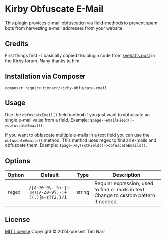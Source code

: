 # Kirby Obfuscate E-Mail

This plugin provides e-mail obfuscation via field-methods to prevent spam bots from harvesting e-mail addresses from your website.

## Credits
First things first - I basically copied this plugin code from [seehat's post](https://forum.getkirby.com/t/email-obfuscate/4475/20) in the Kirby forum. Many thanks to him.

## Installation via Composer
```
composer require timnarr/kirby-obfuscate-email
```

## Usage
Use the `obfuscateEmail()` field method if you just want to obfuscate an single e-mail value from a field. Example:
`$page->emailField()->obfuscateEmail()`.

If you want to obfuscate multiple e-mails in a text field you can use the `obfuscateEmails()` method. This method uses regex to find all e-mails and obfuscate them. Example: `$page->myTextField()->obfuscateEmails()`.

## Options
| Option | Default | Type | Description |
| ------ | ------- | ---- | ----------- |
| `regex` | `/[A-Z0-9\._%+-]+(@)[A-Z0-9\.-]+(\.)[a-z]{2,}/i` | string | Regular expression, used to find e-mails in text. Change to custom pattern if needed. |

## License
[MIT License](./LICENSE) Copyright © 2024-present Tim Narr

